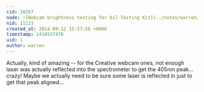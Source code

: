 ```yaml
---
cid: 10267
node: ![Webcam brightness testing for Oil Testing Kit](../notes/warren/09-12-2014/webcam-brightness-testing-for-oil-testing-kit)
nid: 11133
created_at: 2014-09-12 15:57:56 +0000
timestamp: 1410537476
uid: 1
author: warren
---
```


Actually, kind of amazing -- for the Creative webcam ones, not enough laser was actually reflected into the spectrometer to get the 405nm peak... crazy! Maybe we actually need to be sure some laser is reflected in just to get that peak aligned... 
